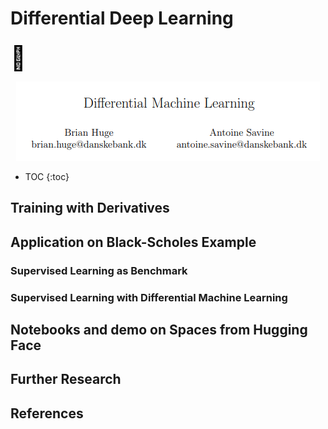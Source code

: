 # Differential Deep Learning

<div>
    <a href="https://github.com/brightonm/notebooks/blob/main/Differential%20Deep%20Learning%20in%20Pytorch.ipynb" style="text-decoration: none; color: black;">
        <i class="fa fa-book fa" style="color: darkorange; font-size: 42px;"></i>
    </a>
    <a href="https://www.example1.com" style="text-decoration: none; color: black;">
        <span style="font-size: 38px;">🤗</span>
    </a>  
</div>

<p align="center">
  <a href="https://arxiv.org/abs/2005.02347">
    <img src="/docs/assets/images/diff_ml_paper.png" />
  </a>
</p>

* TOC
{:toc}

## Training with Derivatives

## Application on Black-Scholes Example

### Supervised Learning as Benchmark

### Supervised Learning with Differential Machine Learning

## Notebooks and demo on Spaces from Hugging Face

## Further Research

## References